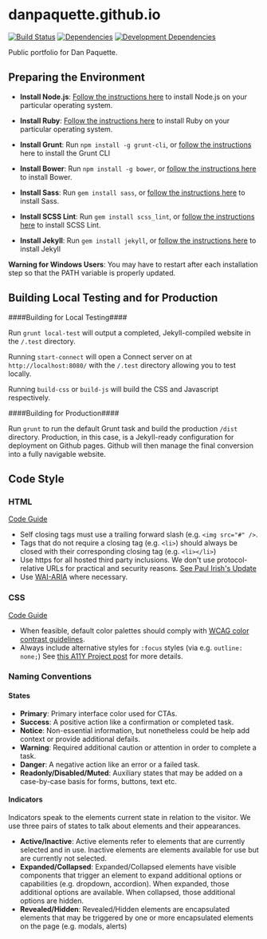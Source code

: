 # danpaquette.github.io

[![Build Status](https://travis-ci.org/danpaquette/danpaquette.github.io.svg?branch=dev)](https://travis-ci.org/danpaquette/danpaquette.github.io)
[![Dependencies](https://david-dm.org/danpaquette/danpaquette.github.io/dev.svg)](https://david-dm.org/danpaquette/danpaquette.github.io/dev/)
[![Development Dependencies](https://david-dm.org/danpaquette/danpaquette.github.io/dev/dev-status.svg)](https://david-dm.org/danpaquette/danpaquette.github.io/dev/#info=devDependencies)

Public portfolio for Dan Paquette.

## Preparing the Environment

- **Install Node.js**: [Follow the instructions here](https://nodejs.org/en/download/) to install Node.js on your particular operating system.

- **Install Ruby**: [Follow the instructions here](https://www.ruby-lang.org/en/documentation/installation/) to install Ruby on your particular operating system.

- **Install Grunt**: Run `npm install -g grunt-cli`, or [follow the instructions](http://gruntjs.com/getting-started) here to install the Grunt CLI

- **Install Bower**: Run `npm install -g bower`, or [follow the instructions here](http://bower.io/#install-bower) to install Bower.

- **Install Sass**: Run `gem install sass`, or [follow the instructions here](http://sass-lang.com/install) to install Sass.

- **Install SCSS Lint**: Run `gem install scss_lint`, or [follow the instructions here](https://github.com/brigade/scss-lint) to install SCSS Lint.

- **Install Jekyll**: Run `gem install jekyll`, or [follow the instructions here](http://jekyllrb.com/docs/quickstart/) to install Jekyll

**Warning for Windows Users**: You may have to restart after each installation step so that the PATH variable is properly updated.

## Building Local Testing and for Production

####Building for Local Testing####

Run `grunt local-test` will output a completed, Jekyll-compiled website in the `/.test` directory.

Running `start-connect` will open a Connect server on at `http://localhost:8080/` with the `/.test` directory allowing you to test locally.

Running `build-css` or `build-js` will build the CSS and Javascript respectively.

####Building for Production####

Run `grunt` to run the default Grunt task and build the production `/dist` directory. Production, in this case, is a Jekyll-ready configuration for deployment on Github pages. Github will then manage the final conversion into a fully navigable website.

## Code Style

### HTML

[Code Guide](http://codeguide.co/#html)

- Self closing tags must use a trailing forward slash (e.g. `<img src="#" />`.
- Tags that do not require a closing tag (e.g. `<li>`) should always be closed with their corresponding closing tag (e.g. `<li></li>`)
- Use https for all hosted third party inclusions. We don't use protocol-relative URLs for practical and security reasons. [See Paul Irish's Update](http://www.paulirish.com/2010/the-protocol-relative-url/)
- Use [WAI-ARIA](https://developer.mozilla.org/en-US/docs/Web/Accessibility/ARIA) where necessary.

### CSS

[Code Guide](http://codeguide.co/#css)

- When feasible, default color palettes should comply with [WCAG color contrast guidelines](http://www.w3.org/TR/WCAG20/#visual-audio-contrast).
- Always include alternative styles for `:focus` styles (via e.g. `outline: none;`) See [this A11Y Project post](http://a11yproject.com/posts/never-remove-css-outlines/) for more details.

### Naming Conventions

#### States

- **Primary**: Primary interface color used for CTAs.
- **Success**: A positive action like a confirmation or completed task.
- **Notice**: Non-essential information, but nonetheless could be help add context or provide additional defails.
- **Warning**: Required additional caution or attention in order to complete a task.
- **Danger**: A negative action like an error or a failed task.
- **Readonly/Disabled/Muted**: Auxiliary states that may be added on a case-by-case basis for forms, buttons, text etc.

#### Indicators

Indicators speak to the elements current state in relation to the visitor. We use three pairs of states to talk about elements and their appearances.

- **Active/Inactive**: Active elements refer to elements that are currently selected and in use. Inactive elements are elements available for use but are currently not selected.
- **Expanded/Collapsed**: Expanded/Collapsed elements have visible components that trigger an element to expand additional options or capabilities (e.g. dropdown, accordion). When expanded, those additional options are available. When collapsed, those additional options are hidden.
- **Revealed/Hidden**: Revealed/Hidden elements are encapsulated elements that may be triggered by one or more encapsulated elements on the page (e.g. modals, alerts)

